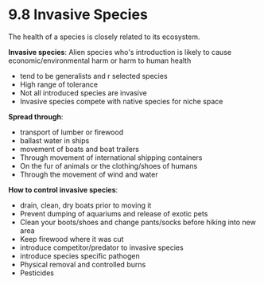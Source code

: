 # 9.8 Invasive Species

The health of a species is closely related to its ecosystem.

**Invasive species**: Alien species who's introduction is likely to cause economic/environmental harm or harm to human health

* tend to be generalists and r selected species
* High range of tolerance
* Not all introduced species are invasive
* Invasive species compete with native species for niche space

**Spread through**:

* transport of lumber or firewood
* ballast water in ships
* movement of boats and boat trailers
* Through movement of international shipping containers
* On the fur of animals or the clothing/shoes of humans
* Through the movement of wind and water

**How to control invasive species**:

* drain, clean, dry boats prior to moving it
* Prevent dumping of aquariums and release of exotic pets
* Clean your boots/shoes and change pants/socks before hiking into new area
* Keep firewood where it was cut
* introduce competitor/predator to invasive species
* introduce species specific pathogen
* Physical removal and controlled burns
* Pesticides

